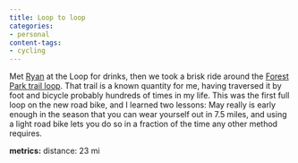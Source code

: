 ```yaml
---
title: Loop to loop
categories:
- personal
content-tags:
- cycling
---
```


Met [Ryan][1] at the Loop for drinks, then we took a brisk ride around the [Forest Park trail loop][2].  That trail is a known quantity for me, having traversed it by foot and bicycle probably hundreds of times in my life.  This was the first full loop on the new road bike, and I learned two lessons: May really is early enough in the season that you can wear yourself out in 7.5 miles, and using a light road bike lets you do so in a fraction of the time any other method requires.

   [1]: http://nopaper.net/
   [2]: http://www.stlbiking.com/Trail-ForestPark.htm

**metrics:**
distance: 23 mi

